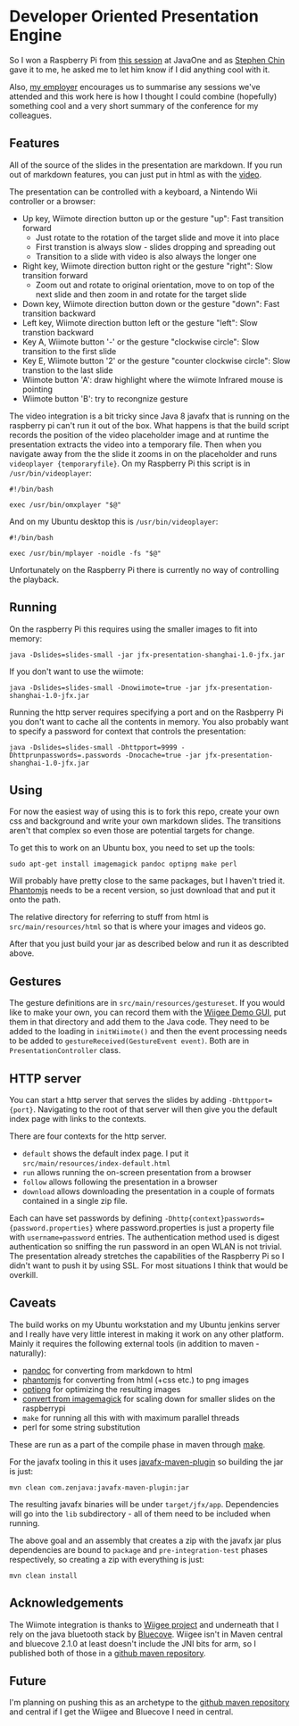 # Developer Oriented Presentation Engine #

So I won a Raspberry Pi from [this session](https://oraclecn.activeevents.com/connect/sessionDetail.ww?SESSION_ID=2231)
at JavaOne and as [Stephen Chin](http://steveonjava.com/) gave it to me, he asked me to let him know if I did 
anything cool with it.

Also, [my employer](http://nitorcreations.com) encourages us to summarise any sessions we've attended and this work
here is how I thought I could combine (hopefully) something cool and a very short summary of the conference for my 
colleagues.

## Features ##

All of the source of the slides in the presentation are markdown. If you run out of markdown features, you can just
put in html as with the [video](src/main/resources/markdown/36_oracle_event.md).

The presentation can be controlled with a keyboard, a Nintendo Wii controller or a browser:

* Up key, Wiimote direction button up or the gesture "up": Fast transition forward
    * Just rotate to the rotation of the target slide and move it into place
    * First transtion is always slow - slides dropping and spreading out
    * Transition to a slide with video is also always the longer one
* Right key, Wiimote direction button right or the gesture "right": Slow transition forward
    * Zoom out and rotate to original orientation, move to on top of the next slide and then zoom in and rotate for the target slide
* Down key, Wiimote direction button down or the gesture "down": Fast transition backward
* Left key, Wiimote direction button left or the gesture "left": Slow transtion backward
* Key A, Wiimote button '-' or the gesture "clockwise circle": Slow transition to the first slide
* Key E, Wiimote button '2' or the gesture "counter clockwise circle": Slow transtion to the last slide
* Wiimote button 'A': draw highlight where the wiimote Infrared mouse is pointing
* Wiimote button 'B': try to recongnize gesture

The video integration is a bit tricky since Java 8 javafx that is running on the raspberry pi can't
run it out of the box. What happens is that the build script records the position of the video placeholder image
and at runtime the presentation extracts the video into a temporary file. Then when you navigate away from the the slide
it zooms in on the placeholder and runs ```videoplayer {temporaryfile}```. 
On my Raspberry Pi this script is in ```/usr/bin/videoplayer```:

```
#!/bin/bash

exec /usr/bin/omxplayer "$@"
```

And on my Ubuntu desktop this is ```/usr/bin/videoplayer```:

```
#!/bin/bash

exec /usr/bin/mplayer -noidle -fs "$@"
```

Unfortunately on the Raspberry Pi there is currently no way of controlling the playback.

## Running ##

On the raspberry Pi this requires using the smaller images to fit into memory:

```
java -Dslides=slides-small -jar jfx-presentation-shanghai-1.0-jfx.jar
```

If you don't want to use the wiimote:

```
java -Dslides=slides-small -Dnowiimote=true -jar jfx-presentation-shanghai-1.0-jfx.jar
```

Running the http server requires specifying a port and on the Rasbperry Pi you don't want to
cache all the contents in memory. You also probably want to specify a password for context that
controls the presentation:

```
java -Dslides=slides-small -Dhttpport=9999 -Dhttprunpasswords=.passwords -Dnocache=true -jar jfx-presentation-shanghai-1.0-jfx.jar
```


## Using ##

For now the easiest way of using this is to fork this repo, create your own css and background and write your own
markdown slides. The transitions aren't that complex so even those are potential targets for change.

To get this to work on an Ubuntu box, you need to set up the tools:

```
sudo apt-get install imagemagick pandoc optipng make perl
```

Will probably have pretty close to the same packages, but I haven't tried it. [Phantomjs](http://phantomjs.org/) needs 
to be a recent version, so just download that and put it onto the path.

The relative directory for referring to stuff from html is ```src/main/resources/html``` so that is where your images
and videos go.

After that you just build your jar as described below and run it as describted above.

## Gestures ##

The gesture definitions are in ```src/main/resources/gestureset```. If you would like to make your own, you
can record them with the [Wiigee Demo GUI](http://www.wiigee.org/download/download.html), put them in that
directory and add them to the Java code. They need to be added to the loading in ```initWiimote()``` and
then the event processing needs to be added to ```gestureReceived(GestureEvent event)```. Both are in ```PresentationController```
class.

## HTTP server ##

You can start a http server that serves the slides by adding ```-Dhttpport={port}```. Navigating to the root of that
server will then give you the default index page with links to the contexts.

There are four contexts for the http server. 
 * ```default``` shows the default index page. I put it ```src/main/resources/index-default.html```
 * ```run``` allows running the on-screen presentation from a browser
 * ```follow``` allows following the presentation in a browser
 * ```download``` allows downloading the presentation in a couple of formats contained in a single zip file.

Each can have set passwords by defining ```-Dhttp{context}passwords={password.properties}``` where password.properties is just
a property file with ```username=password``` entries. The authentication method used is digest authentication so sniffing the
run password in an open WLAN is not trivial. The presentation already stretches the capabilities of the Raspberry Pi so I didn't
want to push it by using SSL. For most situations I think that would be overkill.

	
## Caveats ##

The build works on my Ubuntu workstation and my Ubuntu jenkins server and I really have very little interest in making
it work on any other platform. Mainly it requires the following external tools (in addition to maven - naturally):

 * [pandoc](http://johnmacfarlane.net/pandoc/) for converting from markdown to html
 * [phantomjs](http://phantomjs.org/) for converting from html (+css etc.) to png images
 * [optipng](http://optipng.sourceforge.net/) for optimizing the resulting images
 * [convert from imagemagick](http://www.imagemagick.org/) for scaling down for smaller slides on the raspberrypi
 * ```make``` for running all this with with maximum parallel threads
 * perl for some string substitution

These are run as a part of the compile phase in maven through [make](Makefile). 

For the javafx tooling in this it uses [javafx-maven-plugin](http://zenjava.com/javafx/maven/)
so building the jar is just:

```
mvn clean com.zenjava:javafx-maven-plugin:jar
```

The resulting javafx binaries will be under ```target/jfx/app```. Dependencies will go into the ```lib``` subdirectory -
all of them need to be included when running.

The above goal and an assembly that creates a zip with the javafx jar plus dependencies are bound to ```package``` and
```pre-integration-test``` phases respectively, so creating a zip with everything is just:

```
mvn clean install
```


## Acknowledgements ##

The Wiimote integration is thanks to [Wiigee project](http://www.wiigee.org/) and underneath that I rely on the java
bluetooth stack by [Bluecove](http://bluecove.org/). Wiigee isn't in Maven central and bluecove 2.1.0 at least doesn't
include the JNI bits for arm, so I published both of those in a [github maven repository](https://github.com/NitorCreations/maven-repository).

## Future ##

I'm planning on pushing this as an archetype to the [github maven repository](https://github.com/NitorCreations/maven-repository)
and central if I get the Wiigee and Bluecove I need in central.


